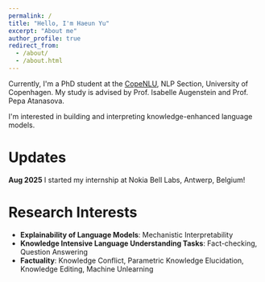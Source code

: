 ```yaml
---
permalink: /
title: "Hello, I'm Haeun Yu"
excerpt: "About me"
author_profile: true
redirect_from: 
  - /about/
  - /about.html
---
```


Currently, I'm a PhD student at the [CopeNLU](https://www.copenlu.com/), NLP Section, University of Copenhagen. My study is advised by Prof. Isabelle Augenstein and Prof. Pepa Atanasova.

I'm interested in building and interpreting knowledge-enhanced language models.


Updates
=====
**Aug 2025** I started my internship at Nokia Bell Labs, Antwerp, Belgium!



Research Interests
======
- **Explainability of Language Models**: Mechanistic Interpretability
- **Knowledge Intensive Language Understanding Tasks**: Fact-checking, Question Answering
- **Factuality**: Knowledge Conflict, Parametric Knowledge Elucidation, Knowledge Editing, Machine Unlearning
